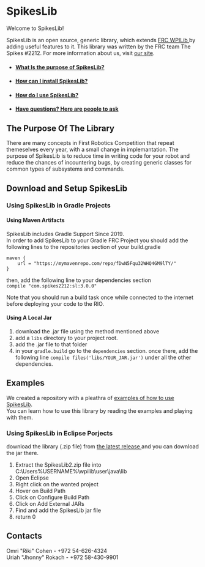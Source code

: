 # SpikesLib
Welcome to SpikesLib!

SpikesLib is an open source, generic library, which extends <a href='https://github.com/wpilibsuite/allwpilib'> FRC WPILib </a> by adding useful features to it.
This library was written by the FRC team The Spikes #2212. For more information about us, visit <a href='http://www.spikes2212.com/'> our site</a>.

* ####  <a href='#Purpose'>What Is the purpose of SpikesLib?</a>
* ####  <a href='#Download&Setup'>How can I install SpikesLib?</a>
* ####  <a href='#Exmps'>How do I use SpikesLib?</a>
* ####  <a href='#Contacts'>Have questions? Here are people to ask</a>

## <a name = 'Purpose'> The Purpose Of The Library 
There are many concepts in First Robotics Competition that repeat themeselves every year, with a small change in implemantation. The purpose of SpikesLib is to reduce time in writing code for your robot and reduce the chances of incountering bugs, by creating generic classes for common types of subsystems and commands.
  
## <a name = 'Download&Setup'> Download and Setup SpikesLib </a>

### Using SpikesLib in Gradle Projects
#### Using Maven Artifacts
SpikesLib includes Gradle Support Since 2019. <br>
In order to add SpikesLib to your Gradle FRC Project
you should add the following lines  to the repositories section of your build.gradle
```
maven {
    url = "https://mymavenrepo.com/repo/fDwN5Fqu32WHQ4GM9lTY/"
}
```
then, add the following line to your dependencies section <br>
 `compile "com.spikes2212:sl:3.0.0"`
 
Note that you should run a build task once while connected to the internet before deploying your code to the RIO.

#### Using A Local Jar

1. download the .jar file using the method mentioned above
2. add a `libs` directory to your project root.
3. add the .jar file to that folder
4. in your `gradle.build` go to the `dependencies` section.
once there, add the following line `compile files('libs/YOUR_JAR.jar')` under all the other dependencies.
## <a name = 'Exmps'> Examples </a>
We created a repository with a pleathra of <a href='https://github.com/Spikes-2212-Programming-Guild/Spikes-Lib-Example'> examples of how to use SpikesLib</a>. <br/>
You can learn how to use this library by reading the examples and playing with them.

### Using SpikesLib in Eclipse Porjects
download the library (.zip file) from <a href='https://github.com/Spikes-2212-Programming-Guild/SpikesLib/releases'> the latest release </a> and you can download the jar there.
1. Extract the SpikesLib2.zip file into C:\Users\%USERNAME%\wpilib\user\java\lib
2. Open Eclipse
3. Right click on the wanted project
4. Hover on Build Path
5. Click on Configure Build Path
6. Click on Add External JARs
7. Find and add the SpikesLib jar file
8. return 0

## <a name = 'Contacts'> Contacts </a>
Omri "Riki" Cohen - +972 54-626-4324 <br/>
Uriah "Jhonny" Rokach - +972 58-430-9901

